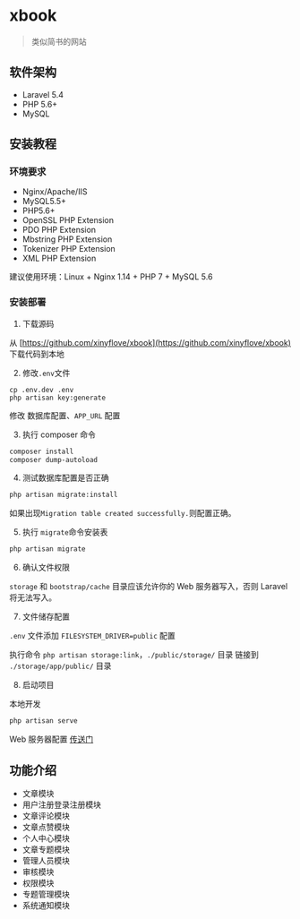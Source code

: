 # xbook

> 类似简书的网站

## 软件架构

- Laravel 5.4
- PHP 5.6+
- MySQL

## 安装教程

### 环境要求

- Nginx/Apache/IIS
- MySQL5.5+
- PHP5.6+
- OpenSSL PHP Extension
- PDO PHP Extension
- Mbstring PHP Extension
- Tokenizer PHP Extension
- XML PHP Extension

建议使用环境：Linux + Nginx 1.14 + PHP 7 + MySQL 5.6

### 安装部署

1. 下载源码

从 [https://github.com/xinyflove/xbook](https://github.com/xinyflove/xbook) 下载代码到本地

2. 修改`.env`文件

```
cp .env.dev .env
php artisan key:generate
```

修改 数据库配置、`APP_URL` 配置

3. 执行 composer 命令

```bash
composer install
composer dump-autoload
```

4. 测试数据库配置是否正确

```bash
php artisan migrate:install
```

如果出现`Migration table created successfully.`则配置正确。

5. 执行 `migrate`命令安装表

```bash
php artisan migrate
```

6. 确认文件权限

`storage` 和 `bootstrap/cache` 目录应该允许你的 Web 服务器写入，否则 Laravel 将无法写入。

7. 文件储存配置

`.env` 文件添加 `FILESYSTEM_DRIVER=public` 配置

执行命令 `php artisan storage:link`，`./public/storage/` 目录 链接到 `./storage/app/public/` 目录

8. 启动项目

本地开发

```bash
php artisan serve
```

Web 服务器配置 [传送门](https://learnku.com/docs/laravel/5.4/installation/1216#d67c05)

## 功能介绍

- 文章模块
- 用户注册登录注册模块
- 文章评论模块
- 文章点赞模块
- 个人中心模块
- 文章专题模块
- 管理人员模块
- 审核模块
- 权限模块
- 专题管理模块
- 系统通知模块

